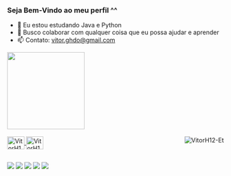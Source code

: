 ### Seja Bem-Vindo ao meu perfil ^^

- 🌱 Eu estou estudando Java e Python
- 👯 Busco colaborar com qualquer coisa que eu possa ajudar e aprender
- 📫 Contato: vitor.ghdo@gmail.com

 <a href="https://github.com/VitorH12">
  <img height="180em" src="https://github-readme-stats.vercel.app/api?username=VitorH12&show_icons=true&theme=tokyonight&include_all_commits=true&count_private=true"/>
  </div>
  <div style="display: inline_block"><br>
  <img align="center" alt="VitorH12-Java" height="30" width="40" src="https://cdn.jsdelivr.net/gh/devicons/devicon/icons/java/java-original.svg">
  <img align="center" alt="VitorH12-Python" height="30" width="40" src="https://cdn.jsdelivr.net/gh/devicons/devicon/icons/python/python-original.svg">
  <img align="right" alt="VitorH12-Et" src="https://c.tenor.com/gDb6b07sDsYAAAAM/space-ufo.gif">
</div>


  ##
 
<div> 
  
  <a href="https://instagram.com/_vitor_12" target="_blank"><img src="https://img.shields.io/badge/-Instagram-%23E4405F?style=for-the-badge&logo=instagram&logoColor=white" target="_blank"></a>
  <a href="https://twitter.com/_vitor_12" target="_blank"><img src="https://img.shields.io/badge/Twitter-1DA1F2?style=for-the-badge&logo=twitter&logoColor=white" target="_blank"></a>
  <a href = "mailto:vitor.ghdo@gmail.com"><img src="https://img.shields.io/badge/-Gmail-%23333?style=for-the-badge&logo=gmail&logoColor=white" target="_blank"></a>
 <a href="https://discord.gg/m8HzucD" target="_blank"><img src="https://img.shields.io/badge/Discord-7289DA?style=for-the-badge&logo=discord&logoColor=white" target="_blank"></a> 
 <a href= "https://steamcommunity.com/id/zdarkvolk/"><img src="https://img.shields.io/badge/Steam-000000?style=for-the-badge&logo=steam&logoColor=white" target="_blank"></a>
